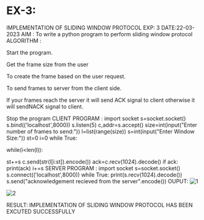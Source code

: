 # EX-3:
IMPLEMENTATION OF SLIDING WINDOW PROTOCOL 
EXP: 3 DATE:22-03-2023
AIM : To write a python program to perform sliding window protocol ALGORITHM :

Start the program.

Get the frame size from the user

To create the frame based on the user request.

To send frames to server from the client side.

If your frames reach the server it will send ACK signal to client otherwise it will sendNACK signal to client.

Stop the program CLIENT PROGRAM : import socket s=socket.socket() s.bind(('localhost',8000)) s.listen(5) c,addr=s.accept() size=int(input("Enter number of frames to send:")) l=list(range(size)) s=int(input("Enter Window Size:")) st=0 i=0 while True:

while(i<len(l)):

 st+=s
 c.send(str(l[i:st]).encode())
 ack=c.recv(1024).decode()
 if ack:
 	print(ack)
 	i+=s
SERVER PROGRAM : import socket s=socket.socket() s.connect(('localhost',8000)) while True: print(s.recv(1024).decode()) s.send("acknowledgement recieved from the server".encode())
OUPUT:
![1](https://github.com/vasanth0908/EX-3/assets/122000018/d6245344-48d9-4556-a451-78b9bf8077b7)

![2](https://github.com/vasanth0908/EX-3/assets/122000018/65060834-47b7-4b0c-a24a-e147d5f2e216)

RESULT:
IMPLEMENTATION OF SLIDING WINDOW PROTOCOL HAS BEEN EXCUTED SUCCESSFULLY
